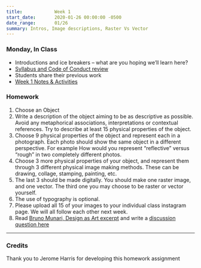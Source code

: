 ```yaml
---
title:            Week 1
start_date:       2020-01-26 00:00:00 -0500
date_range:       01/26
summary: Intros, Image descriptions, Raster Vs Vector
---
```


### Monday, In Class

- Introductions and ice breakers – what are you hoping we&rsquo;ll learn here?
- [Syllabus and Code of Conduct review](https://paper.dropbox.com/doc/Design-1B-Form-and-Meaning--AtIDm9jRoz66xnJVDOfvc4hPAQ-U3h3ef2YNBeq6Pci4E5r0)
- Students share their previous work
- [Week 1 Notes & Activities](https://paper.dropbox.com/doc/1B-Day-1--AtKKFyQ_f3VNR1XLm4l4Cz81AQ-ISTPHb4Ph9ApUDXtGECSE)

### Homework

1. Choose an Object
2. Write a description of the object aiming to be as descriptive as possible. Avoid any metaphorical associations, interpretations or contextual references. Try to describe at least 15 physical properties of the object.
3. Choose 9 physical properties of the object and represent each in a photograph. Each photo should show the same object in a different perspective. For example How would you represent “reflective” versus “rough” in two completely different photos.
4. Choose 3 more physical properties of your object, and represent them through 3 different physical image making methods. These can be drawing, collage, stamping, painting, etc.
5. The last 3 should be made digitally. You should make one raster image, and one vector. The third one you may choose to be raster or vector yourself.
6. The use of typography is optional.
7. Please upload all 15 of your images to your individual class instagram page. We will all follow each other next week.
8. Read [Bruno Munari, Design as Art excerpt](../assets/readings/bruno-munari.pdf) and write a [discussion question here](https://paper.dropbox.com/doc/1b-Reading-Discussion-Question-Week-1--AtIdLY39~jYpJ7DookpEa__AAQ-2HgnCUMljY7IYcVizsZT3)

---


### Credits
Thank you to Jerome Harris for developing this homework assignment
